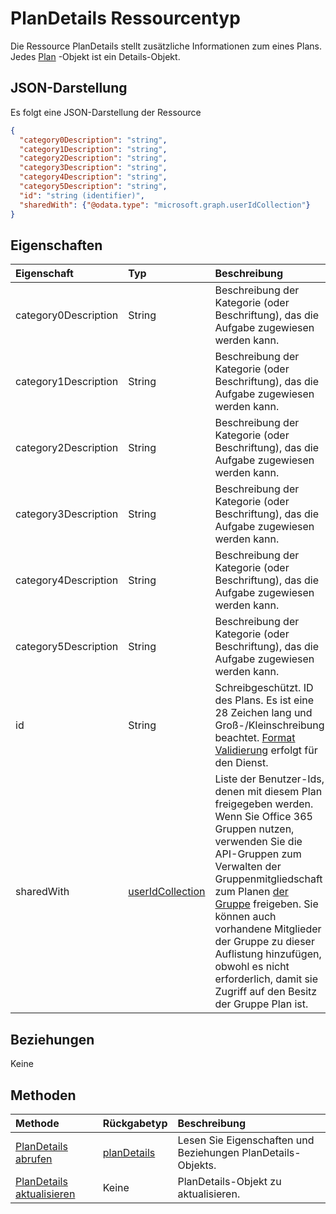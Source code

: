 # <a name="plandetails-resource-type"></a>PlanDetails Ressourcentyp

Die Ressource PlanDetails stellt zusätzliche Informationen zum eines Plans. Jedes [Plan](plan.md) -Objekt ist ein Details-Objekt.

## <a name="json-representation"></a>JSON-Darstellung

Es folgt eine JSON-Darstellung der Ressource

<!-- {
  "blockType": "resource",
  "optionalProperties": [

  ],
  "@odata.type": "microsoft.graph.plandetails"
}-->

```json
{
  "category0Description": "string",
  "category1Description": "string",
  "category2Description": "string",
  "category3Description": "string",
  "category4Description": "string",
  "category5Description": "string",
  "id": "string (identifier)",
  "sharedWith": {"@odata.type": "microsoft.graph.userIdCollection"}
}

```
## <a name="properties"></a>Eigenschaften
| Eigenschaft     | Typ   |Beschreibung|
|:---------------|:--------|:----------|
|category0Description|String| Beschreibung der Kategorie (oder Beschriftung), das die Aufgabe zugewiesen werden kann. |
|category1Description|String| Beschreibung der Kategorie (oder Beschriftung), das die Aufgabe zugewiesen werden kann. |
|category2Description|String| Beschreibung der Kategorie (oder Beschriftung), das die Aufgabe zugewiesen werden kann. |
|category3Description|String| Beschreibung der Kategorie (oder Beschriftung), das die Aufgabe zugewiesen werden kann. |
|category4Description|String| Beschreibung der Kategorie (oder Beschriftung), das die Aufgabe zugewiesen werden kann. |
|category5Description|String| Beschreibung der Kategorie (oder Beschriftung), das die Aufgabe zugewiesen werden kann. |
|id|String| Schreibgeschützt. ID des Plans. Es ist eine 28 Zeichen lang und Groß-/Kleinschreibung beachtet. [Format Validierung](tasks_identifiers_disclaimer.md) erfolgt für den Dienst.|
|sharedWith|[userIdCollection](useridcollection.md)| Liste der Benutzer-Ids, denen mit diesem Plan freigegeben werden. Wenn Sie Office 365 Gruppen nutzen, verwenden Sie die API-Gruppen zum Verwalten der Gruppenmitgliedschaft zum Planen [der Gruppe](group.md) freigeben. Sie können auch vorhandene Mitglieder der Gruppe zu dieser Auflistung hinzufügen, obwohl es nicht erforderlich, damit sie Zugriff auf den Besitz der Gruppe Plan ist. |

## <a name="relationships"></a>Beziehungen
Keine


## <a name="methods"></a>Methoden

| Methode           | Rückgabetyp    |Beschreibung|
|:---------------|:--------|:----------|
|[PlanDetails abrufen](../api/plandetails_get.md) | [planDetails](plandetails.md) |Lesen Sie Eigenschaften und Beziehungen PlanDetails-Objekts.|
|[PlanDetails aktualisieren](../api/plandetails_update.md) | Keine  |PlanDetails-Objekt zu aktualisieren. |

<!-- uuid: 8fcb5dbc-d5aa-4681-8e31-b001d5168d79
2015-10-25 14:57:30 UTC -->
<!-- {
  "type": "#page.annotation",
  "description": "planDetails resource",
  "keywords": "",
  "section": "documentation",
  "tocPath": ""
}-->